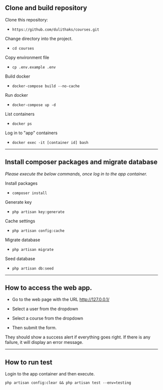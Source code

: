 ## Clone and build repository

Clone this repository:
- `https://github.com/dulithaks/courses.git`

Change directory into the project.
- `cd courses`

Copy environment file
- `cp .env.example .env`

Build docker
- `docker-compose build --no-cache`

Run docker
- `docker-compose up -d`

List containers
- `docker ps`

Log in to "app" containers
- `docker exec -it [container id] bash`

---------

## Install composer packages and migrate database

*Please execute the below commands, once log in to the app container.*

Install packages
- `composer install`

Generate key
- `php artisan key:generate`

Cache settings
- `php artisan config:cache`

Migrate database
- `php artisan migrate`

Seed database
- `php artisan db:seed`


----

## How to access the web app.

- Go to the web page with the URL http://127.0.0.1/

- Select a user from the dropdown
- Select a course from the dropdown
- Then submit the form.

They should show a success alert if everything goes right.
If there is any failure, it will display an error message.

----

## How to run test

Login to the app container and then execute.

`php artisan config:clear && php artisan test --env=testing`
